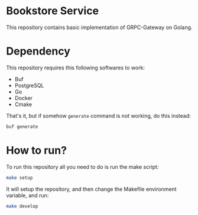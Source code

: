 # Bookstore Service

This repository contains basic implementation of GRPC-Gateway on Golang.

# Dependency

This repository requires this following softwares to work:
- Buf
- PostgreSQL
- Go
- Docker
- Cmake

That's it, but if somehow `generate` command is not working, do this instead:

```sh
buf generate
```

# How to run?

To run this repository all you need to do is run the make script:

```sh
make setup
```

It will setup the repository, and then change the Makefile environment variable, and run:

```sh
make develop
```
